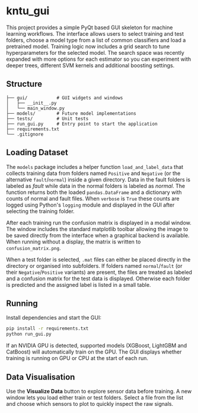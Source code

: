 # kntu_gui

This project provides a simple PyQt based GUI skeleton for machine learning workflows.
The interface allows users to select training and test folders, choose a model type
from a list of common classifiers and load a pretrained model. Training logic now
includes a grid search to tune hyperparameters for the selected model. The search
space was recently expanded with more options for each estimator so you can
experiment with deeper trees, different SVM kernels and additional boosting
settings.

## Structure

```
├── gui/           # GUI widgets and windows
│   ├── __init__.py
│   └── main_window.py
├── models/        # Future model implementations
├── tests/         # Unit tests
├── run_gui.py     # Entry point to start the application
├── requirements.txt
└── .gitignore
```

## Loading Dataset

The `models` package includes a helper function `load_and_label_data` that
collects training data from folders named `Positive` and `Negative` (or the
alternative `fault`/`normal`) inside a given directory. Data in the fault
folders is labeled as *fault* while data in the normal folders is labeled as
*normal*. The function returns both the loaded ``pandas.DataFrame`` and a
dictionary with counts of normal and fault files.
When ``verbose`` is ``True`` these counts are logged using Python's
``logging`` module and displayed in the GUI after selecting the training folder.

After each training run the confusion matrix is displayed in a modal window.
The window includes the standard matplotlib toolbar allowing the image to be
saved directly from the interface when a graphical backend is available.  When
running without a display, the matrix is written to ``confusion_matrix.png``.

When a test folder is selected, ``.mat`` files can either be placed directly in
the directory or organised into subfolders.  If folders named
``normal``/``fault`` (or their ``Negative``/``Positive`` variants) are
present, the files are treated as labeled and a confusion matrix for the test
data is displayed.  Otherwise each folder is predicted and the assigned label is
listed in a small table.

## Running

Install dependencies and start the GUI:

```bash
pip install -r requirements.txt
python run_gui.py
```

If an NVIDIA GPU is detected, supported models (XGBoost, LightGBM and
CatBoost) will automatically train on the GPU.  The GUI displays whether
training is running on GPU or CPU at the start of each run.

## Data Visualisation

Use the **Visualize Data** button to explore sensor data before training. A new
window lets you load either train or test folders. Select a file from the list
and choose which sensors to plot to quickly inspect the raw signals.
